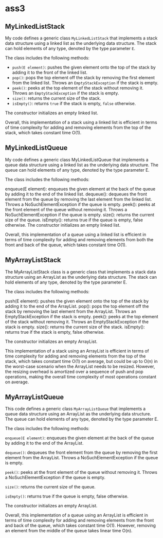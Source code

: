 # ass3


## MyLinkedListStack

My code defines a generic class `MyLinkedListStack` that implements a stack data structure using a linked list as the underlying data structure. The stack can hold elements of any type, denoted by the type parameter `E`. 

The class includes the following methods:
- `push(E element)`: pushes the given element onto the top of the stack by adding it to the front of the linked list.
- `pop()`: pops the top element off the stack by removing the first element from the linked list. Throws an `EmptyStackException` if the stack is empty.
- `peek()`: peeks at the top element of the stack without removing it. Throws an `EmptyStackException` if the stack is empty.
- `size()`: returns the current size of the stack.
- `isEmpty()`: returns `true` if the stack is empty, `false` otherwise.

The constructor initializes an empty linked list. 

Overall, this implementation of a stack using a linked list is efficient in terms of time complexity for adding and removing elements from the top of the stack, which takes constant time O(1).


## MyLinkedListQueue
My code defines a generic class MyLinkedListQueue that implements a queue data structure using a linked list as the underlying data structure. The queue can hold elements of any type, denoted by the type parameter E.

The class includes the following methods:

enqueue(E element): enqueues the given element at the back of the queue by adding it to the end of the linked list.
dequeue(): dequeues the front element from the queue by removing the last element from the linked list. Throws a NoSuchElementException if the queue is empty.
peek(): peeks at the front element of the queue without removing it. Throws a NoSuchElementException if the queue is empty.
size(): returns the current size of the queue.
isEmpty(): returns true if the queue is empty, false otherwise.
The constructor initializes an empty linked list.

Overall, this implementation of a queue using a linked list is efficient in terms of time complexity for adding and removing elements from both the front and back of the queue, which takes constant time O(1).



## MyArrayListStack

The MyArrayListStack class is a generic class that implements a stack data structure using an ArrayList as the underlying data structure. The stack can hold elements of any type, denoted by the type parameter E.

The class includes the following methods:

push(E element): pushes the given element onto the top of the stack by adding it to the end of the ArrayList.
pop(): pops the top element off the stack by removing the last element from the ArrayList. Throws an EmptyStackException if the stack is empty.
peek(): peeks at the top element of the stack without removing it. Throws an EmptyStackException if the stack is empty.
size(): returns the current size of the stack.
isEmpty(): returns true if the stack is empty, false otherwise.

The constructor initializes an empty ArrayList.

This implementation of a stack using an ArrayList is efficient in terms of time complexity for adding and removing elements from the top of the stack, which takes constant time O(1) on average, but could be up to O(n) in the worst-case scenario when the ArrayList needs to be resized. However, the resizing overhead is amortized over a sequence of push and pop operations, making the overall time complexity of most operations constant on average.

## MyArrayListQueue

This code defines a generic class `MyArrayListQueue` that implements a queue data structure using an ArrayList as the underlying data structure. The queue can hold elements of any type, denoted by the type parameter E.

The class includes the following methods:

`enqueue(E element)`: enqueues the given element at the back of the queue by adding it to the end of the ArrayList.

`dequeue()`: dequeues the front element from the queue by removing the first element from the ArrayList. Throws a NoSuchElementException if the queue is empty.

`peek()`: peeks at the front element of the queue without removing it. Throws a NoSuchElementException if the queue is empty.

`size()`: returns the current size of the queue.

`isEmpty()`: returns true if the queue is empty, false otherwise.

The constructor initializes an empty ArrayList.

Overall, this implementation of a queue using an ArrayList is efficient in terms of time complexity for adding and removing elements from the front and back of the queue, which takes constant time O(1). However, removing an element from the middle of the queue takes linear time O(n).
